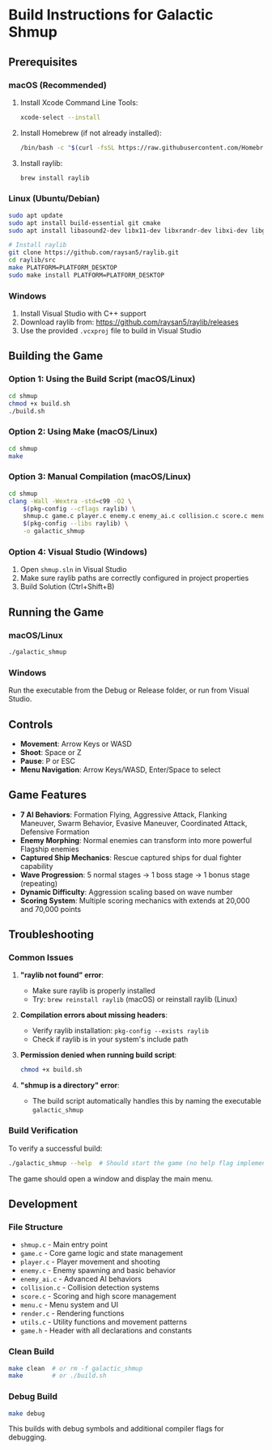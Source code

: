 # Build Instructions for Galactic Shmup

## Prerequisites

### macOS (Recommended)
1. Install Xcode Command Line Tools:
   ```bash
   xcode-select --install
   ```

2. Install Homebrew (if not already installed):
   ```bash
   /bin/bash -c "$(curl -fsSL https://raw.githubusercontent.com/Homebrew/install/HEAD/install.sh)"
   ```

3. Install raylib:
   ```bash
   brew install raylib
   ```

### Linux (Ubuntu/Debian)
```bash
sudo apt update
sudo apt install build-essential git cmake
sudo apt install libasound2-dev libx11-dev libxrandr-dev libxi-dev libgl1-mesa-dev libglu1-mesa-dev libxcursor-dev libxinerama-dev

# Install raylib
git clone https://github.com/raysan5/raylib.git
cd raylib/src
make PLATFORM=PLATFORM_DESKTOP
sudo make install PLATFORM=PLATFORM_DESKTOP
```

### Windows
1. Install Visual Studio with C++ support
2. Download raylib from: https://github.com/raysan5/raylib/releases
3. Use the provided `.vcxproj` file to build in Visual Studio

## Building the Game

### Option 1: Using the Build Script (macOS/Linux)
```bash
cd shmup
chmod +x build.sh
./build.sh
```

### Option 2: Using Make (macOS/Linux)
```bash
cd shmup
make
```

### Option 3: Manual Compilation (macOS/Linux)
```bash
cd shmup
clang -Wall -Wextra -std=c99 -O2 \
    $(pkg-config --cflags raylib) \
    shmup.c game.c player.c enemy.c enemy_ai.c collision.c score.c menu.c render.c utils.c \
    $(pkg-config --libs raylib) \
    -o galactic_shmup
```

### Option 4: Visual Studio (Windows)
1. Open `shmup.sln` in Visual Studio
2. Make sure raylib paths are correctly configured in project properties
3. Build Solution (Ctrl+Shift+B)

## Running the Game

### macOS/Linux
```bash
./galactic_shmup
```

### Windows
Run the executable from the Debug or Release folder, or run from Visual Studio.

## Controls

- **Movement**: Arrow Keys or WASD
- **Shoot**: Space or Z
- **Pause**: P or ESC
- **Menu Navigation**: Arrow Keys/WASD, Enter/Space to select

## Game Features

- **7 AI Behaviors**: Formation Flying, Aggressive Attack, Flanking Maneuver, Swarm Behavior, Evasive Maneuver, Coordinated Attack, Defensive Formation
- **Enemy Morphing**: Normal enemies can transform into more powerful Flagship enemies
- **Captured Ship Mechanics**: Rescue captured ships for dual fighter capability
- **Wave Progression**: 5 normal stages → 1 boss stage → 1 bonus stage (repeating)
- **Dynamic Difficulty**: Aggression scaling based on wave number
- **Scoring System**: Multiple scoring mechanics with extends at 20,000 and 70,000 points

## Troubleshooting

### Common Issues

1. **"raylib not found" error**:
   - Make sure raylib is properly installed
   - Try: `brew reinstall raylib` (macOS) or reinstall raylib (Linux)

2. **Compilation errors about missing headers**:
   - Verify raylib installation: `pkg-config --exists raylib`
   - Check if raylib is in your system's include path

3. **Permission denied when running build script**:
   ```bash
   chmod +x build.sh
   ```

4. **"shmup is a directory" error**:
   - The build script automatically handles this by naming the executable `galactic_shmup`

### Build Verification
To verify a successful build:
```bash
./galactic_shmup --help  # Should start the game (no help flag implemented)
```

The game should open a window and display the main menu.

## Development

### File Structure
- `shmup.c` - Main entry point
- `game.c` - Core game logic and state management
- `player.c` - Player movement and shooting
- `enemy.c` - Enemy spawning and basic behavior
- `enemy_ai.c` - Advanced AI behaviors
- `collision.c` - Collision detection systems
- `score.c` - Scoring and high score management
- `menu.c` - Menu system and UI
- `render.c` - Rendering functions
- `utils.c` - Utility functions and movement patterns
- `game.h` - Header with all declarations and constants

### Clean Build
```bash
make clean  # or rm -f galactic_shmup
make        # or ./build.sh
```

### Debug Build
```bash
make debug
```

This builds with debug symbols and additional compiler flags for debugging.